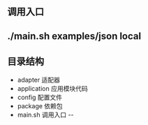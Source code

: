 
调用入口
--
./main.sh examples/json local
--

目录结构
--
 + adapter        适配器
 + application    应用模块代码
 + config         配置文件
 + package        依赖包
 + main.sh        调用入口
--